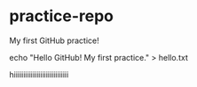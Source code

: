 # practice-repo

My first GitHub practice!


echo "Hello GitHub! My first practice." > hello.txt

hiiiiiiiiiiiiiiiiiiiiiiiiiiiii
